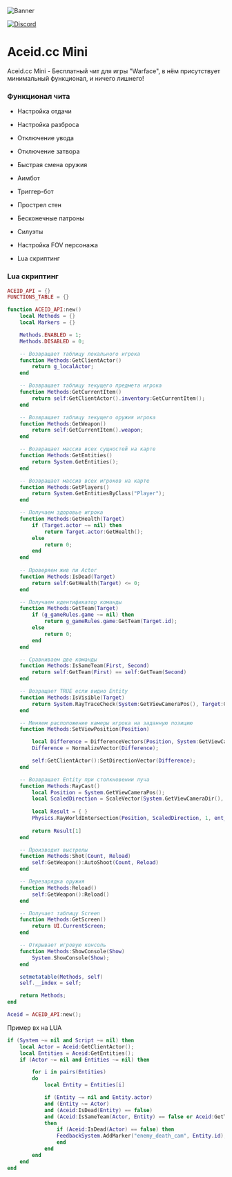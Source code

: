 ![Banner](https://sun9-32.userapi.com/impg/od50QGoLipz4V-V4dAMGuJutI_2pT56TLts7rg/Xg-J92tylkU.jpg?size=2560x628&quality=96&sign=71b61c2f5d21688899fac8dc29df1c76&type=album)


[![Discord](https://img.shields.io/discord/1054720651069497345?label=&color=2d2d2d&labelColor=dddddd&style=for-the-badge&logo=Discord&logoColor=902121)](https://discord.gg/CzNvxakU3T)

# Aceid.cc Mini

Aceid.cc Mini - Бесплатный чит для игры "Warface", в нём присутствует минимальный функционал, и ничего лишнего!

### Функционал чита
 * Настройка отдачи
 * Настройка разброса
 * Отключение увода
 * Отключение затвора
 * Быстрая смена оружия

 * Аимбот
 * Триггер-бот
 * Прострел стен
 * Бесконечные патроны

 * Силуэты
 * Настройка FOV персонажа
 * Lua скриптинг

### Lua скриптинг
```lua
ACEID_API = {}
FUNCTIONS_TABLE = {}

function ACEID_API:new()
    local Methods = {}
    local Markers = {}

    Methods.ENABLED = 1;
    Methods.DISABLED = 0;

    -- Возвращает таблицу локального игрока
    function Methods:GetClientActor()
        return g_localActor;
    end

    -- Возвращает таблицу текущего предмета игрока
    function Methods:GetCurrentItem()
        return self:GetClientActor().inventory:GetCurrentItem();
    end

    -- Возвращает таблицу текущего оружия игрока
    function Methods:GetWeapon()
        return self:GetCurrentItem().weapon;
    end

    -- Возвращает массив всех сущностей на карте
    function Methods:GetEntities()
        return System.GetEntities();
    end

    -- Возвращает массив всех игроков на карте
    function Methods:GetPlayers()
        return System.GetEntitiesByClass("Player");
    end

    -- Получаем здоровье игрока
    function Methods:GetHealth(Target)
        if (Target.actor ~= nil) then
            return Target.actor:GetHealth();
        else
            return 0;
        end
    end
    
    -- Проверяем жив ли Actor
    function Methods:IsDead(Target)
        return self:GetHealth(Target) <= 0;
    end

    -- Получаем идентификатор команды
    function Methods:GetTeam(Target)
        if (g_gameRules.game ~= nil) then
            return g_gameRules.game:GetTeam(Target.id);
        else
            return 0;
        end
    end

    -- Сравниваем две команды
    function Methods:IsSameTeam(First, Second)
        return self:GetTeam(First) == self:GetTeam(Second)
    end

    -- Возращает TRUE если видно Entity
    function Methods:IsVisible(Target)
        return System.RayTraceCheck(System:GetViewCameraPos(), Target:GetBonePos("Bip01 Spine3"), 0, 0);
    end

    -- Меняем расположение камеры игрока на заданную позицию
    function Methods:SetViewPosition(Position)

        local Difference = DifferenceVectors(Position, System:GetViewCameraPos());
        Difference = NormalizeVector(Difference);

        self:GetClientActor():SetDirectionVector(Difference);
    end

    -- Возвращает Entity при столкновении луча
    function Methods:RayCast()
        local Position = System.GetViewCameraPos();
        local ScaledDirection = ScaleVector(System.GetViewCameraDir(), 100);
    
        local Result = { }
        Physics.RayWorldIntersection(Position, ScaledDirection, 1, ent_terrain + ent_static + ent_rigid + ent_sleeping_rigid + ent_living, g_localActor.id, NULL_ENTITY, Result);
    
        return Result[1]
    end

    -- Производит выстрелы
    function Methods:Shot(Count, Reload)
        self:GetWeapon():AutoShoot(Count, Reload)
    end

    -- Перезарядка оружия
    function Methods:Reload()
        self:GetWeapon():Reload()
    end

    -- Получает таблицу Screen
    function Methods:GetScreen()
        return UI.CurrentScreen;
    end

    -- Открывает игровую консоль
    function Methods:ShowConsole(Show)
        System.ShowConsole(Show);
    end

    setmetatable(Methods, self)
    self.__index = self;

    return Methods;
end

Aceid = ACEID_API:new();
```

Пример вх на LUA
```lua
if (System ~= nil and Script ~= nil) then
    local Actor = Aceid:GetClientActor();
    local Entities = Aceid:GetEntities();
    if (Actor ~= nil and Entities ~= nil) then

        for i in pairs(Entities)
        do
            local Entity = Entities[i]

            if (Entity ~= nil and Entity.actor)
            and (Entity ~= Actor)
            and (Aceid:IsDead(Entity) == false)
            and (Aceid:IsSameTeam(Actor, Entity) == false or Aceid:GetTeam(Actor) == 0)
            then
                if (Aceid:IsDead(Actor) == false) then
	            FeedbackSystem.AddMarker("enemy_death_cam", Entity.id);    
                end
            end
        end
    end
end
```
